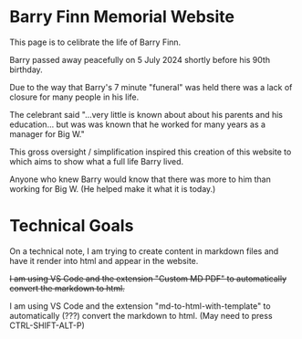 # Barry Finn Memorial Website

This page is to celibrate the life of Barry Finn.

Barry passed away peacefully on 5 July 2024 shortly before his 90th birthday.

Due to the way that Barry's 7 minute "funeral" was held there was a lack of closure for many people in his life.

The celebrant said "...very little is known about about his parents and his education... but was was known that he worked for many years as a manager for Big W."

This gross oversight / simplification inspired this creation of this website to which aims to show what a full life Barry lived.

Anyone who knew Barry would know that there was more to him than working for Big W. (He helped make it what it is today.)

# Technical Goals

On a technical note, I am trying to create content in markdown files and have it render into html and appear in the website.

~~I am using VS Code and the extension "Custom MD PDF" to automatically convert the markdown to html.~~


I am using VS Code and the extension "md-to-html-with-template" to automatically (???) convert the markdown to html.  (May need to press CTRL-SHIFT-ALT-P)


